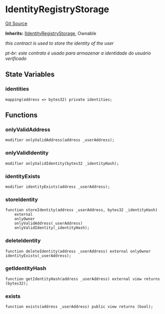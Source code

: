 # IdentityRegistryStorage
[Git Source](https://github.com/renancorreadev/RWAStation/blob/a342e941dc7ad5be1e9dd1d9d5ed2046f709e55c/src/storage/IdentityRegistryStorage.sol)

**Inherits:**
[IIdentityRegistryStorage](/src/interfaces/storage/IIdentityRegistryStorage.sol/interface.IIdentityRegistryStorage.md), Ownable

*this contract is used to store the identity of the user*

*pt-br: este contrato é usado para armazenar a identidade do usuário verificado*


## State Variables
### identities

```solidity
mapping(address => bytes32) private identities;
```


## Functions
### onlyValidAddress


```solidity
modifier onlyValidAddress(address _userAddress);
```

### onlyValidIdentity


```solidity
modifier onlyValidIdentity(bytes32 _identityHash);
```

### identityExists


```solidity
modifier identityExists(address _userAddress);
```

### storeIdentity


```solidity
function storeIdentity(address _userAddress, bytes32 _identityHash)
    external
    onlyOwner
    onlyValidAddress(_userAddress)
    onlyValidIdentity(_identityHash);
```

### deleteIdentity


```solidity
function deleteIdentity(address _userAddress) external onlyOwner identityExists(_userAddress);
```

### getIdentityHash


```solidity
function getIdentityHash(address _userAddress) external view returns (bytes32);
```

### exists


```solidity
function exists(address _userAddress) public view returns (bool);
```

